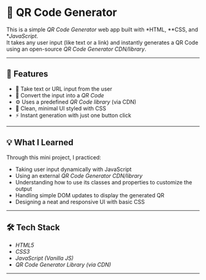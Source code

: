 # 🔳 QR Code Generator

This is a simple *QR Code Generator* web app built with *HTML, **CSS, and **JavaScript*.  
It takes any user input (like text or a link) and instantly generates a QR Code using an open-source *QR Code Generator CDN/library*.

---

## 🚀 Features

- 📌 Take text or URL input from the user
- 🔄 Convert the input into a *QR Code*
- ⚙ Uses a predefined *QR Code library* (via CDN)
- 🧩 Clean, minimal UI styled with CSS
- ⚡ Instant generation with just one button click

---

## 💡 What I Learned

Through this mini project, I practiced:
- Taking user input dynamically with JavaScript
- Using an external *QR Code Generator CDN/library*
- Understanding how to use its classes and properties to customize the output
- Handling simple DOM updates to display the generated QR
- Designing a neat and responsive UI with basic CSS

---

## 🛠 Tech Stack

- *HTML5*
- *CSS3*
- *JavaScript (Vanilla JS)*
- *QR Code Generator Library (via CDN)*

---
